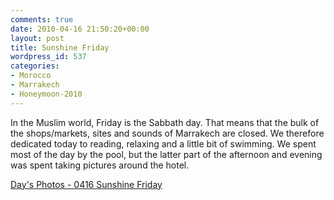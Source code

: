 ```yaml
---
comments: true
date: 2010-04-16 21:50:20+00:00
layout: post
title: Sunshine Friday
wordpress_id: 537
categories:
- Morocco
- Marrakech
- Honeymoon-2010
---
```


In the Muslim world, Friday is the Sabbath day. That means that the bulk of the shops/markets, sites and sounds of Marrakech are closed. We therefore dedicated today to reading, relaxing and a little bit of swimming. We spent most of the day by the pool, but the latter part of the afternoon and evening was spent taking pictures around the hotel.


[Day's Photos - 0416 Sunshine Friday](http://photos.perry-online.me.uk/travel/2010/0412-0419-our-honeymoon/0416-sunshine-friday/)

